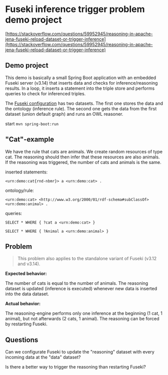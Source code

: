 # Fuseki inference trigger problem demo project

[https://stackoverflow.com/questions/59952945/reasoning-in-apache-jena-fuseki-reload-dataset-or-trigger-inference](https://stackoverflow.com/questions/59952945/reasoning-in-apache-jena-fuseki-reload-dataset-or-trigger-inference)

## Demo project

This demo is basically a small Spring Boot application with an embedded Fuseki server (v3.14) that inserts data and checks for inference/reasoning results. In a loop, it inserts a statement into the triple store and performs queries to check for inferenced triples.

The [Fuseki configuration](src/main/resources/fuseki/config.ttl) has two datasets. The first one stores the data and the ontology (inference rule). The second one gets the data from the first dataset (union default graph) and runs an OWL reasoner.

start `mvn spring-boot:run`

## "Cat"-example

We have the rule that cats are animals. We create random resources of type cat. The reasoning should then infer that these resources are also animals. If the reasoning was triggered, the number of cats and animals is the same.

inserted statements: 

`<urn:demo:cat{rnd-nbmr}> a <urn:demo:cat> .`

ontology/rule: 

`<urn:demo:cat> <http://www.w3.org/2000/01/rdf-schema#subClassOf> <urn:demo:animal> .`

queries:

`SELECT * WHERE { ?cat a <urn:demo:cat> }` 

`SELECT * WHERE { ?Animal a <urn:demo:animal> }`

## Problem

> This problem also applies to the standalone variant of Fuseki (v3.12 and v3.14).

**Expected behavior:**

The number of cats is equal to the number of animals. The reasoning dataset is updated (inference is executed) whenever new data is inserted into the data dataset.

**Actual behavior:**

The reasoning-engine performs only one inference at the beginning (1 cat, 1 animal), but not afterwards (2 cats, 1 animal). The reasoning can be forced by restarting Fuseki.

## Questions

Can we configurate Fuseki to update the "reasoning" dataset with every incoming data at the "data" dataset?

Is there a better way to trigger the reasoning than restarting Fuseki?